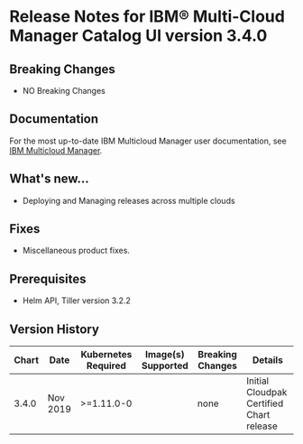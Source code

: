 # Release Notes for IBM® Multi-Cloud Manager Catalog UI version 3.4.0

## Breaking Changes
* NO Breaking Changes

## Documentation
For the most up-to-date IBM Multicloud Manager user documentation, see [IBM Multicloud Manager](https://www.ibm.com/support/knowledgecenter/SSBS6K_3.1.2/mcm/getting_started/introduction.html).

## What's new...
* Deploying and Managing releases across multiple clouds

## Fixes
* Miscellaneous product fixes.

## Prerequisites
* Helm API, Tiller version 3.2.2

## Version History
| Chart | Date | Kubernetes Required | Image(s) Supported | Breaking Changes | Details |
| ----- | ---- | ------------------- | ------------------ | ---------------- | ------- |
| 3.4.0 | Nov 2019 | >=1.11.0-0 | | none | Initial Cloudpak Certified Chart release |